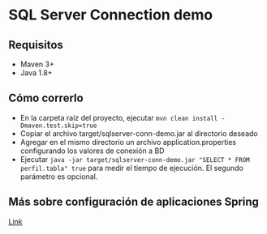 # SQL Server Connection demo

## Requisitos
- Maven 3+
- Java 1.8+

## Cómo correrlo
- En la carpeta raíz del proyecto, ejecutar `mvn clean install -Dmaven.test.skip=true`
- Copiar el archivo target/sqlserver-conn-demo.jar al directorio deseado
- Agregar en el mismo directorio un archivo application.properties configurando los valores de conexión a BD
- Ejecutar `java -jar target/sqlserver-conn-demo.jar "SELECT * FROM perfil.tabla" true` para medir el tiempo de ejecución. El segundo parámetro es opcional.

## Más sobre configuración de aplicaciones Spring
[Link](https://docs.spring.io/spring-boot/docs/current/reference/html/boot-features-external-config.html)
